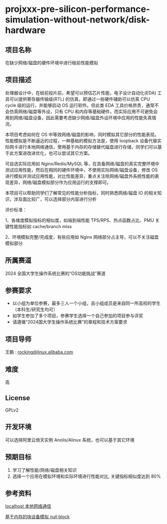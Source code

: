 # projxxx-pre-silicon-performance-simulation-without-network/disk-hardware

## 项目名称

在缺少网络/磁盘的硬件环境中进行硅前性能模拟

## 项目描述

处理器设计中，在硅前投片前，希望可以预估芯片性能，电子设计自动化(EDA) 工具可以提供寄存器传输级(RTL) 的仿真，即通过一些硬件辅助可以仿真 CPU cycle 级的运行，并能够启动 OS 运行软件。但此类 EDA 工具价格昂贵，通常不会仿真网络/磁盘等外设，只有 CPU 和内存等基础硬件，而实际应用不可避免会用到网络/磁盘设备，因此需要考虑缺少网络/磁盘外设环境中应用的性能失真情况。

本项目考虑如何在 OS 中等效网络/磁盘的影响，同时模拟其它部分的性能表现。性能模拟是不断逼近的过程，一种基础的模拟方法是，使用 loopback 设备代替实际网卡进行本地网络通信，使用基于内存的存储替代磁盘进行存储，同学们可以基于此方案进改进优化，也可以尝试其它方案。

可自选实际应用如 Nginx/Redis/MySQL 等，在具备网络/磁盘的真实完整环境中测试应用性能，然后在相同的硬件环境中，不使用实际网络/磁盘设备，修改 OS 进行模拟并测试应用性能，对比性能差异，重点关注除网络/磁盘外系统性能的表现差异，网络/磁盘模拟部分作为应用运行的支撑即可。

本项目可以帮助同学们了解常见的性能分析指标，同时熟悉网络/磁盘 IO 的相关知识，涉及面比较广，可以选择部分内容进行分析

评价标准：

1、各维度模拟指标的相似度，如端到端性能 TPS/RPS、热点函数占比、PMU 关键性能指标如 cache/branch miss

2、环境模拟完整/完成度，有些应用如 Nginx 网络部分占主导，可以不关注磁盘模拟部分

## 所属赛道

2024 全国大学生操作系统比赛的“OS功能挑战”赛道

## 参赛要求

- 以小组为单位参赛，最多三人一个小组，且小组成员是来自同一所高校的学生（本科生/研究生均可）
- 如学生参加了多个项目，参赛学生选择一个自己参加的项目参与评奖
- 请遵循“2024国大学生操作系统比赛”的章程和技术方案要求

## 项目导师

王鹏 :  rocking@linux.alibaba.com

## 难度

高

## License

GPLv2

## 开发环境

可以选择阿里云倚天实例 Anolis/Alinux 系统，也可以基于其它环境

## 预期目标

1. 学习了解性能/网络/磁盘相关知识
2. 选择一个应用在模拟环境和实际环境进行性能对比, 关键指标相似度达到 80%



## 参考资料

[localhost 本地网络通信](https://en.wikipedia.org/wiki/Localhost)

[基于内存的块设备模拟 null block](https://docs.kernel.org/block/null_blk.html)
